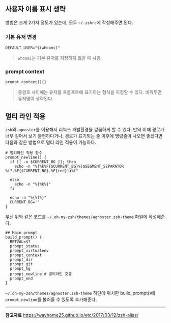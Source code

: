 사용자 이름 표시 생략
---
방법은 크게 2가지 정도가 있는데, 모두 `~/.zshrc`에 작성해주면 된다.

### 기본 유저 변경
```vi
DEFAULT_USER="$(whoami)"
```
> `whoami`는 기본 유저를 지정하지 않을 때 사용

### prompt context
```vi
prompt_context(){}
```
> 중괄호 사이에는 유저를 프롬프트에 표기하는 형식을 지정할 수 있다. 비워두면 유저명이 생략된다.

멀티 라인 적용
---

`zsh`와 `agnoster`를 이용해서 리눅스 개발환경을 깔끔하게 할 수 있다.
만약 이때 경로가 너무 길어서 보기 불편하다거나, 경로가 표기되는 줄 이후에 명령줄이 나오면 좋겠다면 다음과 같은 방법으로 멀티 라인 적용이 가능하다.


```vi
# 멀티라인 적용 함수
prompt_newline() {
  if [[ -n $CURRENT_BG ]]; then
    echo -n "%{%k%F{$CURRENT_BG}%}$SEGMENT_SEPARATOR
%(?.%F{$CURRENT_BG}.%F{red})❯%f"

  else
    echo -n "%{%k%}"
  fi

  echo -n "%{%f%}"
  CURRENT_BG=''
}
```

우선 위와 같은 코드를 `~/.oh-my-zsh/themes/agnoster.zsh-theme` 파일에 작성해준다.

```vi
## Main prompt
build_prompt() {
  RETVAL=$?
  prompt_status
  prompt_virtualenv
  prompt_context
  prompt_dir
  prompt_git
  prompt_hg
  prompt_newline # 멀티라인 호출
  prompt_end
}
```

`~/.oh-my-zsh/themes/agnoster.zsh-theme` 하단에 위치한 build_prompt()에 `prompt_newline`를 불러올 수 있도록 추가해준다.

---
**참고자료**
https://wayhome25.github.io/etc/2017/03/12/zsh-alias/
